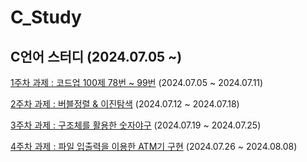 # C_Study

## C언어 스터디 (2024.07.05 ~)

[1주차 과제 : 코드업 100제 78번 ~ 99번](https://github.com/EliteZer0/C_Study/tree/main/W1) (2024.07.05 ~ 2024.07.11)

[2주차 과제 : 버블정렬 & 이진탐색](https://github.com/EliteZer0/C_Study/tree/main/W2) (2024.07.12 ~ 2024.07.18)

[3주차 과제 : 구조체를 활용한 숫자야구](https://github.com/EliteZer0/C_Study/tree/main/W3) (2024.07.19 ~ 2024.07.25)

[4주차 과제 : 파일 입출력을 이용한 ATM기 구현]() (2024.07.26 ~ 2024.08.08)
